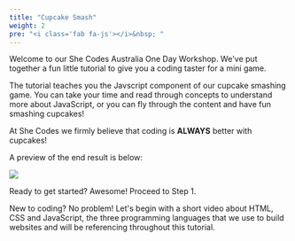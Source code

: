 ```yaml
---
title: "Cupcake Smash"
weight: 2
pre: "<i class='fab fa-js'></i>&nbsp; "
---
```


Welcome to our She Codes Australia One Day Workshop. We've put together a fun little tutorial to give you a coding taster for a mini game. 

The tutorial teaches you the Javscript component of our cupcake smashing game. You can take your time and read through concepts to understand more about JavaScript, or you can fly through the content and have fun smashing cupcakes! 

At She Codes we firmly believe that coding is **ALWAYS** better with cupcakes!

A preview of the end result is below:

<!-- We need an updated gif once the Template has been changed -->
![](images/full_game.gif)

Ready to get started? Awesome! Proceed to Step 1.

New to coding? No problem! Let's begin with a short video about HTML, CSS and JavaScript, the three programming languages that we use to build websites and will be referencing throughout this tutorial.

<!-- {{< youtube gT0Lh1eYk78 >}} Not sure what the link to this video is? -->
